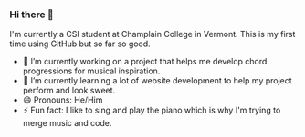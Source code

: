 ### Hi there 👋

<!--
**Singington/Singington** is a ✨ _special_ ✨ repository because its `README.md` (this file) appears on your GitHub profile.

Here are some ideas to get you started:

- 🔭 I’m currently working on ...
- 🌱 I’m currently learning ...
- 👯 I’m looking to collaborate on ...
- 🤔 I’m looking for help with ...
- 💬 Ask me about ...
- 📫 How to reach me: ...
- 😄 Pronouns: ...
- ⚡ Fun fact: ...
-->

I'm currently a CSI student at Champlain College in Vermont. This is my first time using GitHub but so far so good.
- 🔭 I’m currently working on a project that helps me develop chord progressions for musical inspiration.
- 🌱 I’m currently learning a lot of website development to help my project perform and look sweet.
- 😄 Pronouns: He/Him
- ⚡ Fun fact: I like to sing and play the piano which is why I'm trying to merge music and code.
